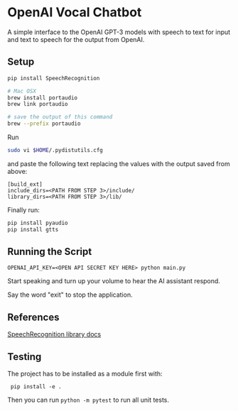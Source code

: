 # OpenAI Vocal Chatbot

A simple interface to the OpenAI GPT-3 models with speech
to text for input and text to speech for the output from OpenAI.

## Setup

```bash
pip install SpeechRecognition

# Mac OSX
brew install portaudio
brew link portaudio

# save the output of this command
brew --prefix portaudio
```

Run 
```bash
sudo vi $HOME/.pydistutils.cfg
```

and paste the following text replacing the values with the output saved from above:

```text
[build_ext]
include_dirs=<PATH FROM STEP 3>/include/
library_dirs=<PATH FROM STEP 3>/lib/
```

Finally run:
```bash
pip install pyaudio
pip install gtts
```

## Running the Script

```
OPENAI_API_KEY=<OPEN API SECRET KEY HERE> python main.py
```

Start speaking and turn up your volume to hear the AI 
assistant respond.

Say the word "exit" to stop the application.

## References

[SpeechRecognition library docs](https://pypi.org/project/SpeechRecognition/1.2.3/)


## Testing

The project has to be installed as a module first with:

```commandline
 pip install -e .
```

Then you can run `python -m pytest` to run all unit tests.
